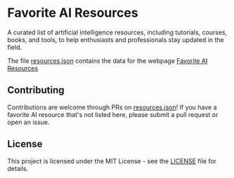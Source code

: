 # Favorite AI Resources

A curated list of artificial intelligence resources, including tutorials, courses, books, and tools, to help enthusiasts and professionals stay updated in the field.

The file [resources.json](resources.json) contains the data for the webpage [Favorite AI Resources](https://harchaoui.org/warith/favorite-ai-resources/)

## Contributing

Contributions are welcome through PRs on [resources.json](resources.json)! If you have a favorite AI resource that's not listed here, please submit a pull request or open an issue.

## License

This project is licensed under the MIT License - see the [LICENSE](LICENSE) file for details.

